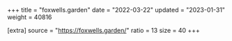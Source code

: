 +++
title = "foxwells.garden"
date = "2022-03-22"
updated = "2023-01-31"
weight = 40816

[extra]
source = "https://foxwells.garden/"
ratio = 13
size = 40
+++
